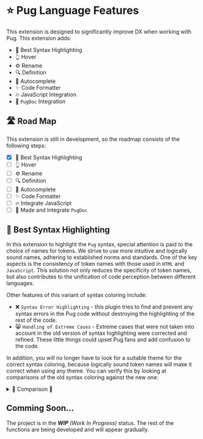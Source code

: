 # ⭐ Pug Language Features

This extension is designed to significantly improve DX when working with Pug. This extension adds:

- 🌈 Best Syntax Highlighting
- 👆 Hover
- ⚙️ Rename
- 🔍 Definition
- 🤖 Autocomplete
- ✨ Code Formatter
- 🔥 JavaScript Integration
- 📜 `PugDoc` Integration

## 🛣️ Road Map

This extension is still in development, so the roadmap consists of the following steps:

- [X] 🌈 Best Syntax Highlighting
- [ ] 👆 Hover
- [ ] ⚙️ Rename
- [ ] 🔍 Definition
- [ ] 🤖 Autocomplete
- [ ] ✨ Code Formatter
- [ ] 🔥 Integrate JavaScript
- [ ] 📜 Made and Integrate `PugDoc`

## 🌈 Best Syntax Highlighting

In this extension to highlight the `Pug` syntax, special attention is paid to the choice of names for tokens. We strive to use more intuitive and logically sound names, adhering to established norms and standards. One of the key aspects is the consistency of token names with those used in `HTML` and `JavaScript`. This solution not only reduces the specificity of token names, but also contributes to the unification of code perception between different languages.

Other features of this variant of syntax coloring include:

- ❌ `Syntax Error Highlighting` - this plugin tries to find and prevent any syntax errors in the Pug code without destroying the highlighting of the rest of the code.
- 😸 `Handling of Extreme Cases` - Extreme cases that were not taken into account in the old version of syntax highlighting were corrected and refined. These little things could upset Pug fans and add confusion to the code.

In addition, you will no longer have to look for a suitable theme for the correct syntax coloring, because logically sound token names will make it correct when using any theme. You can verify this by looking at comparisons of the old syntax coloring against the new one:

<details>
<summary>🤩 Comparison 🌈</summary>

[import-extends-old]: https://raw.githubusercontent.com/Deemoguse/pug-language-features/main/assets/syntaxes/import-extends-old.png
[import-extends-new]: https://raw.githubusercontent.com/Deemoguse/pug-language-features/main/assets/syntaxes/import-extends-new.png
[mixin-with-block-variables-old]: https://raw.githubusercontent.com/Deemoguse/pug-language-features/main/assets/syntaxes/mixin-with-block-variables-old.png
[mixin-with-block-variables-new]: https://raw.githubusercontent.com/Deemoguse/pug-language-features/main/assets/syntaxes/mixin-with-block-variables-new.png
[mixin-with-dynamic-name-old]: https://raw.githubusercontent.com/Deemoguse/pug-language-features/main/assets/syntaxes/mixin-with-dynamic-name-old.png
[mixin-with-dynamic-name-new]: https://raw.githubusercontent.com/Deemoguse/pug-language-features/main/assets/syntaxes/mixin-with-dynamic-name-new.png

### Import And Extends
| Old Syntax Highlight                      | New Syntax Highlight                      |
| :---------------------------------------- | :---------------------------------------- |
| ![import-extends-old][import-extends-old] | ![import-extends-new][import-extends-new] |

### Mixin With Block Variables
| Old Syntax Highlight                                              | New Syntax Highlight                                              |
| :---------------------------------------------------------------- | :---------------------------------------------------------------- |
| ![mixin-with-block-variables-old][mixin-with-block-variables-old] | ![mixin-with-block-variables-new][mixin-with-block-variables-new] |

### Mixin With Dynamic Name
| Old Syntax Highlight                                        | New Syntax Highlight                                        |
| :---------------------------------------------------------- | :---------------------------------------------------------- |
| ![mixin-with-dynamic-name-old][mixin-with-dynamic-name-old] | ![mixin-with-dynamic-name-new][mixin-with-dynamic-name-new] |
</details>

## Comming Soon...

The project is in the *__WIP__* _(Work In Progress)_ status. The rest of the functions are being developed and will appear gradually.
